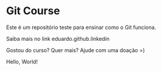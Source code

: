 # Git Course

Este é um repositório teste para ensinar como o Git funciona.

Saiba mais no link eduardo.github.linkedin

Gostou do curso? Quer mais? Ajude com uma doação =)

Hello, World!
